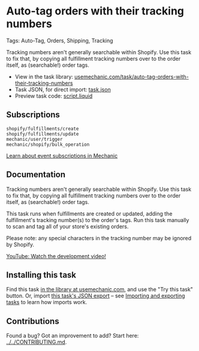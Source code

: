 # Auto-tag orders with their tracking numbers

Tags: Auto-Tag, Orders, Shipping, Tracking

Tracking numbers aren't generally searchable within Shopify. Use this task to fix that, by copying all fulfillment tracking numbers over to the order itself, as (searchable!) order tags.

* View in the task library: [usemechanic.com/task/auto-tag-orders-with-their-tracking-numbers](https://usemechanic.com/task/auto-tag-orders-with-their-tracking-numbers)
* Task JSON, for direct import: [task.json](../../tasks/auto-tag-orders-with-their-tracking-numbers.json)
* Preview task code: [script.liquid](./script.liquid)

## Subscriptions

```liquid
shopify/fulfillments/create
shopify/fulfillments/update
mechanic/user/trigger
mechanic/shopify/bulk_operation
```

[Learn about event subscriptions in Mechanic](https://docs.usemechanic.com/article/408-subscriptions)

## Documentation

Tracking numbers aren't generally searchable within Shopify. Use this task to fix that, by copying all fulfillment tracking numbers over to the order itself, as (searchable!) order tags.

This task runs when fulfillments are created or updated, adding the fulfillment's tracking number(s) to the order's tags. Run this task manually to scan and tag all of your store's existing orders.

Please note: any special characters in the tracking number may be ignored by Shopify.

[YouTube: Watch the development video!](https://youtu.be/qNsdDaPYl24)

## Installing this task

Find this task [in the library at usemechanic.com](https://usemechanic.com/task/auto-tag-orders-with-their-tracking-numbers), and use the "Try this task" button. Or, import [this task's JSON export](../../tasks/auto-tag-orders-with-their-tracking-numbers.json) – see [Importing and exporting tasks](https://docs.usemechanic.com/article/505-importing-and-exporting-tasks) to learn how imports work.

## Contributions

Found a bug? Got an improvement to add? Start here: [../../CONTRIBUTING.md](../../CONTRIBUTING.md).
